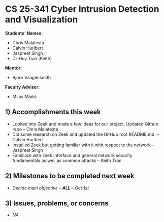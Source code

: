 # CS 25-341 Cyber Intrusion Detection and Visualization

**Students' Names:**
* Chris Malatesta  
* Calvin Hurlbert  
* Jaspreet Singh  
* Di-Huy Tran (Keith)

**Mentor:**
* Bjorn Vaagensmith

**Faculty Advisor:**
* Milos Manic

## 1) Accomplishments this week ##
* Looked into Zeek and made a few ideas for our project. Updated Github repo – Chris Malatesta
* Did some research on Zeek and updated the GitHub root README.md. – Calvin Hurlbert  
* Installed Zeek but getting familiar with it with respect to the network \- Jaspreet Singh  
* Familiaze with zeek interface and general network security fundamentals as well as common attacks – Keith Tran

## 2) Milestones to be completed next week ##

* *Decide main objective – **ALL** – Oct 1st*

## 3) Issues, problems, or concerns ##
* *NA*
